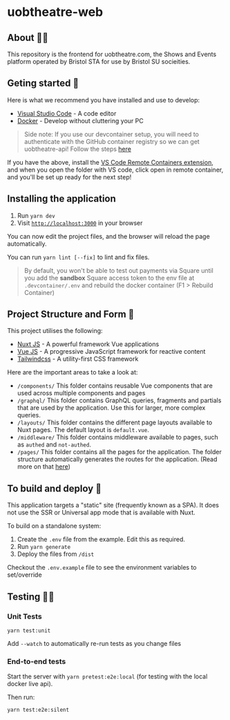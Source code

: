 # uobtheatre-web

## About 🕵️‍♀️

This repository is the frontend for uobtheatre.com, the Shows and Events platform operated by Bristol STA for use by Bristol SU socieities.

## Geting started 🌟

Here is what we recommend you have installed and use to develop:

- [Visual Studio Code](https://code.visualstudio.com/) - A code editor
- [Docker](https://www.docker.com/get-started) - Develop without cluttering your PC

> Side note: If you use our devcontainer setup, you will need to authenticate with the GitHub container registry so we can get uobtheatre-api! Follow the steps [here](https://docs.github.com/en/packages/working-with-a-github-packages-registry/working-with-the-container-registry#authenticating-to-the-container-registry)

If you have the above, install the [VS Code Remote Containers extension](https://marketplace.visualstudio.com/items?itemName=ms-vscode-remote.remote-containers), and when you open the folder with VS code, click open in remote container, and you'll be set up ready for the next step!

## Installing the application

1. Run `yarn dev`
2. Visit [`http://localhost:3000`](http://localhost:3000) in your browser

You can now edit the project files, and the browser will reload the page automatically.

You can run `yarn lint [--fix]` to lint and fix files.

> By default, you won't be able to test out payments via Square until you add the **sandbox** Square access token to the env file at `.devcontainer/.env` and rebuild the docker container (F1 > Rebuild Container)

## Project Structure and Form 🌴

This project utilises the following:

- [Nuxt JS](https://nuxtjs.org/) - A powerful framework Vue applications
- [Vue JS](https://vuejs.org/) - A progressive JavaScript framework for reactive content
- [Tailwindcss](https://tailwindcss.com/) - A utility-first CSS framework

Here are the important areas to take a look at:

- `/components/` This folder contains reusable Vue components that are used across multiple components and pages
- `/graphql/` This folder contains GraphQL queries, fragments and partials that are used by the application. Use this for larger, more complex queries.
- `/layouts/` This folder contains the different page layouts available to Nuxt pages. The default layout is `default.vue`.
- `/middleware/` This folder contains middleware available to pages, such as `authed` and `not-authed`.
- `/pages/` This folder contains all the pages for the application. The folder structure automatically generates the routes for the application. (Read more on that [here](https://nuxtjs.org/docs/2.x/features/file-system-routing))

## To build and deploy 🔨

This application targets a "static" site (frequently known as a SPA). It does not use the SSR or Universal app mode that is available with Nuxt.

To build on a standalone system:

1. Create the `.env` file from the example. Edit this as required.
2. Run `yarn generate`
3. Deploy the files from `/dist`

Checkout the `.env.example` file to see the environment variables to set/override

## Testing 👨‍💻

### Unit Tests

```
yarn test:unit
```

Add `--watch` to automatically re-run tests as you change files

### End-to-end tests

Start the server with `yarn pretest:e2e:local` (for testing with the local docker live api).

Then run:

```
yarn test:e2e:silent
```

